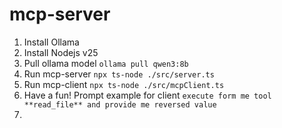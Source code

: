 # mcp-server
1. Install Ollama
2. Install Nodejs v25
3. Pull ollama model `ollama pull qwen3:8b`
4. Run mcp-server `npx ts-node ./src/server.ts`
5. Run mcp-client `npx ts-node ./src/mcpClient.ts`
6. Have a fun! Prompt example for client `execute form me tool **read_file** and provide me reversed value`
7. 

